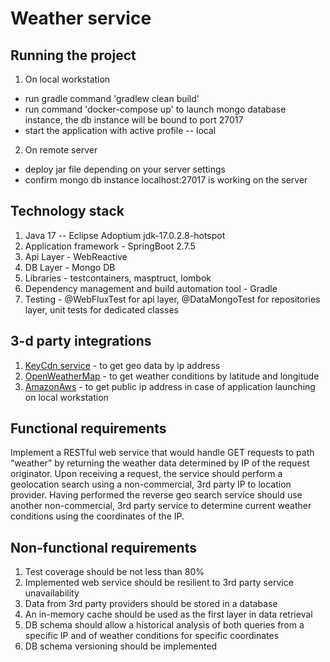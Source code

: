 # Weather service

## Running the project

1.  On local workstation
* run gradle command 'gradlew clean build'
* run command 'docker-compose up' to launch mongo database instance, the db instance will be bound to port 27017
* start the application with active profile -- local

2.  On remote server
* deploy jar file depending on your server settings
* confirm mongo db instance localhost:27017 is working on the server


## Technology stack
1. Java 17 -- Eclipse Adoptium jdk-17.0.2.8-hotspot
2. Application framework - SpringBoot 2.7.5
3. Api Layer - WebReactive
4. DB Layer - Mongo DB
5. Libraries - testcontainers, masptruct, lombok
6. Dependency management and build automation tool - Gradle
7. Testing - @WebFluxTest for api layer, @DataMongoTest for repositories layer, unit tests for dedicated classes

## 3-d party integrations
1. [KeyCdn service](https://tools.keycdn.com/) - to get geo data by ip address
2. [OpenWeatherMap](https://openweathermap.org/api) - to get weather conditions by latitude and longitude
3. [AmazonAws](https://checkip.amazonaws.com) - to get public ip address in case of application launching on local workstation

## Functional requirements
Implement a RESTful web service that would handle GET requests to path “weather” by returning the
weather data determined by IP of the request originator.
Upon receiving a request, the service should perform a geolocation search using a non-commercial, 3rd party
IP to location provider.
Having performed the reverse geo search service should use another non-commercial, 3rd party service to
determine current weather conditions using the coordinates of the IP.

## Non-functional requirements
1. Test coverage should be not less than 80%
2. Implemented web service should be resilient to 3rd party service unavailability
3. Data from 3rd party providers should be stored in a database
4. An in-memory cache should be used as the first layer in data retrieval
5. DB schema should allow a historical analysis of both queries from a specific IP and of weather
conditions for specific coordinates
6. DB schema versioning should be implemented